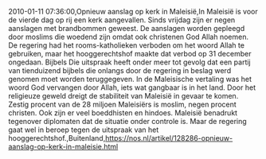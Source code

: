 2010-01-11 07:36:00,Opnieuw aanslag op kerk in Maleisië,In Maleisië is voor de vierde dag op rij een kerk aangevallen. Sinds vrijdag zijn er negen aanslagen met brandbommen geweest. De aanslagen worden gepleegd door moslims die woedend zijn omdat ook christenen God Allah noemen. De regering had het rooms-katholieken verboden om het woord Allah te gebruiken, maar het hooggerechtshof maakte dat verbod op 31 december ongedaan. Bijbels Die uitspraak heeft onder meer tot gevolg dat een partij van tienduizend bijbels die onlangs door de regering in beslag werd genomen moet worden teruggegeven. In de Maleisische vertaling was het woord God vervangen door Allah, iets wat gangbaar is in het land. Door het religieuze geweld dreigt de stabiliteit van Maleisië in gevaar te komen. Zestig procent van de 28 miljoen Maleisiërs is moslim, negen procent christen. Ook zijn er veel boeddhisten en hindoes. Maleisië benadrukt tegenover diplomaten dat de situatie onder controle is. Maar de regering gaat wel in beroep tegen de uitspraak van het hooggerechtshof.,Buitenland,https://nos.nl/artikel/128286-opnieuw-aanslag-op-kerk-in-maleisie.html